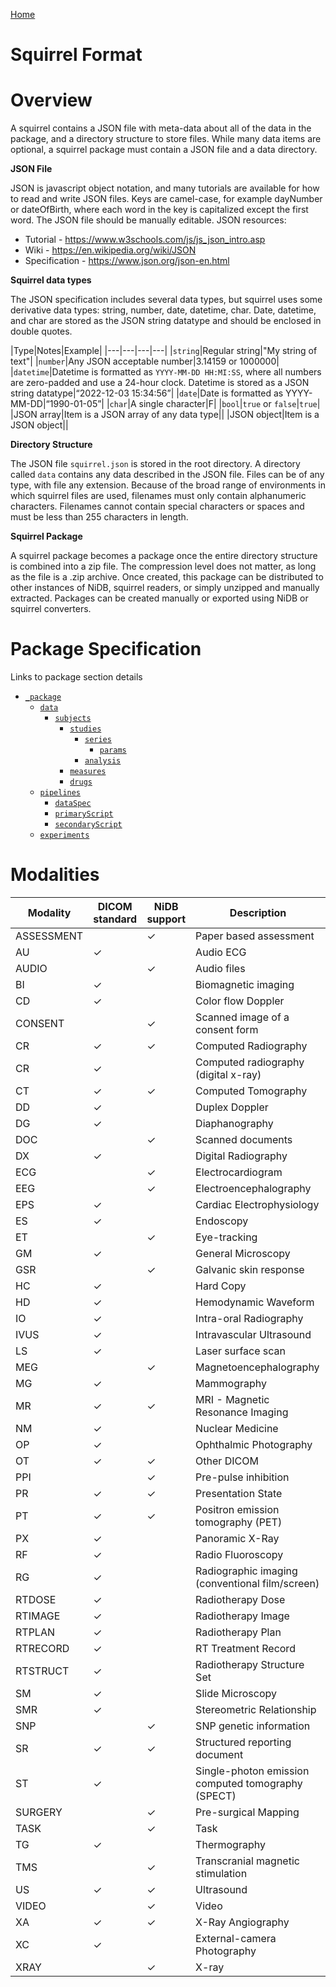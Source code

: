 <style
  type="text/css">
h1 { counter-reset: h2counter; }
h2 { counter-reset: h3counter; }
h3 { counter-reset: h4counter; }
h4 { counter-reset: h5counter; }
h5 { counter-reset: h6counter; }
h6 {}

h2:before {
    counter-increment: h2counter;
    content: counter(h2counter) ".\0000a0\0000a0";
}

h3:before {
    counter-increment: h3counter;
    content: counter(h2counter) "." counter(h3counter) ".\0000a0\0000a0";
}

h4:before {
    counter-increment: h4counter;
    content: counter(h2counter) "." counter(h3counter) "." counter(h4counter) ".\0000a0\0000a0";
}

h5:before {
    counter-increment: h5counter;
    content: counter(h2counter) "." counter(h3counter) "." counter(h4counter) "." counter(h5counter) ".\0000a0\0000a0";
}

h6:before {
    counter-increment: h6counter;
    content: counter(h2counter) "." counter(h3counter) "." counter(h4counter) "." counter(h5counter) "." counter(h6counter) ".\0000a0\0000a0";
}
</style>

<a href="index.html">Home</a>

# Squirrel Format

# Overview
A squirrel contains a JSON file with meta-data about all of the data in the package, and a directory structure to store files. While many data items are optional, a squirrel package must contain a JSON file and a data directory.

**JSON File**

JSON is javascript object notation, and many tutorials are available for how to read and write JSON files. Keys are camel-case, for example dayNumber or dateOfBirth, where each word in the key is capitalized except the first word. The JSON file should be manually editable.
JSON resources:
* Tutorial - https://www.w3schools.com/js/js_json_intro.asp
* Wiki - https://en.wikipedia.org/wiki/JSON
* Specification - https://www.json.org/json-en.html

**Squirrel data types**

The JSON specification includes several data types, but squirrel uses some derivative data types: string, number, date, datetime, char. Date, datetime, and char are stored as the JSON string datatype and should be enclosed in double quotes.

|Type|Notes|Example|
|---|---|---|---|
|`string`|Regular string|&quot;My string of text&quot;|
|`number`|Any JSON acceptable number|3.14159 or 1000000|
|`datetime`|Datetime is formatted as `YYYY-MM-DD HH:MI:SS`, where all numbers are zero-padded and use a 24-hour clock. Datetime is stored as a JSON string datatype|“2022-12-03 15:34:56”|
|`date`|Date is formatted as YYYY-MM-DD|“1990-01-05”|
|`char`|A single character|F|
|`bool`|`true` or `false`|`true`|
|JSON array|Item is a JSON array of any data type||
|JSON object|Item is a JSON object||

**Directory Structure**

The JSON file `squirrel.json` is stored in the root directory. A directory called `data` contains any data described in the JSON file. Files can be of any type, with file any extension. Because of the broad range of environments in which squirrel files are used, filenames must only contain alphanumeric characters. Filenames cannot contain special characters or spaces and must be less than 255 characters in length.

**Squirrel Package**

A squirrel package becomes a package once the entire directory structure is combined into a zip file. The compression level does not matter, as long as the file is a .zip archive. Once created, this package can be distributed to other instances of NiDB, squirrel readers, or simply unzipped and manually extracted. Packages can be created manually or exported using NiDB or squirrel converters.

# Package Specification
Links to package section details
- <a href="squirrel-package.html">`_package`</a>
  - <a href="squirrel-data.html">`data`</a>
    - <a href="squirrel-subjects.html">`subjects`</a>
      - <a href="squirrel-studies.html">`studies`</a>
        - <a href="squirrel-series.html">`series`</a>
          - <a href="squirrel-params.html">`params`</a>
        - <a href="squirrel-analysis.html">`analysis`</a>
      - <a href="squirrel-measures.html">`measures`</a>
      - <a href="squirrel-drugs.html">`drugs`</a>
  - <a href="squirrel-pipelines.html">`pipelines`</a>
    - <a href="squirrel-dataspec.html">`dataSpec`</a>
    - <a href="squirrel-primaryscript.html">`primaryScript`</a>
    - <a href="squirrel-secondaryscript.html">`secondaryScript`</a>
  - <a href="squirrel-experiments.html">`experiments`</a>

# Modalities

|Modality|DICOM standard|NiDB support|Description|
|---|---|---|---|
|ASSESSMENT||✓|Paper based assessment|
|AU|✓||Audio ECG|
|AUDIO||✓|Audio files|
|BI|✓||Biomagnetic imaging|
|CD|✓||Color flow Doppler|
|CONSENT||✓|Scanned image of a consent form|
|CR|✓|✓|Computed Radiography|
|CR|✓||Computed radiography (digital x-ray)|
|CT|✓|✓|Computed Tomography|
|DD|✓||Duplex Doppler|
|DG|✓||Diaphanography|
|DOC||✓|Scanned documents|
|DX|✓||Digital Radiography|
|ECG||✓|Electrocardiogram|
|EEG||✓|Electroencephalography|
|EPS|✓||Cardiac Electrophysiology|
|ES|✓||Endoscopy|
|ET||✓|Eye-tracking|
|GM|✓||General Microscopy|
|GSR||✓|Galvanic skin response|
|HC|✓||Hard Copy|
|HD|✓||Hemodynamic Waveform|
|IO|✓||Intra-oral Radiography|
|IVUS|✓||Intravascular Ultrasound|
|LS|✓||Laser surface scan|
|MEG||✓|Magnetoencephalography|
|MG|✓||Mammography|
|MR|✓|✓|MRI - Magnetic Resonance Imaging|
|NM|✓||Nuclear Medicine|
|OP|✓||Ophthalmic Photography|
|OT|✓|✓|Other DICOM|
|PPI||✓|Pre-pulse inhibition|
|PR|✓|✓|Presentation State|
|PT|✓|✓|Positron emission tomography (PET)|
|PX|✓||Panoramic X-Ray|
|RF|✓||Radio Fluoroscopy|
|RG|✓||Radiographic imaging (conventional film/screen)|
|RTDOSE|✓||Radiotherapy Dose|
|RTIMAGE|✓||Radiotherapy Image|
|RTPLAN|✓||Radiotherapy Plan|
|RTRECORD|✓||RT Treatment Record|
|RTSTRUCT|✓||Radiotherapy Structure Set|
|SM|✓||Slide Microscopy|
|SMR|✓||Stereometric Relationship|
|SNP||✓|SNP genetic information|
|SR|✓|✓|Structured reporting document|
|ST|✓||Single-photon emission computed tomography (SPECT)|
|SURGERY||✓|Pre-surgical Mapping|
|TASK||✓|Task|
|TG|✓||Thermography|
|TMS||✓|Transcranial magnetic stimulation|
|US|✓|✓|Ultrasound|
|VIDEO||✓|Video|
|XA|✓|✓|X-Ray Angiography|
|XC|✓||External-camera Photography|
|XRAY||✓|X-ray|

